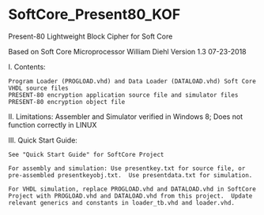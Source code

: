 # SoftCore_Present80_KOF
Present-80 Lightweight Block Cipher for Soft Core

Based on Soft Core Microprocessor William Diehl Version 1.3 07-23-2018

I. Contents:

    Program Loader (PROGLOAD.vhd) and Data Loader (DATALOAD.vhd) Soft Core VHDL source files
    PRESENT-80 encryption application source file and simulator files
    PRESENT-80 encryption object file
    
II. Limitations: Assembler and Simulator verified in Windows 8; Does not function correctly in LINUX

III. Quick Start Guide:

    See "Quick Start Guide" for SoftCore Project
    
    For assembly and simulation: Use presentkey.txt for source file, or pre-assembled presentkeyobj.txt.  Use presentdata.txt for simulation.
    
    For VHDL simulation, replace PROGLOAD.vhd and DATALOAD.vhd in SoftCore Project with PROGLOAD.vhd and DATALOAD.vhd from this project.  Update relevant generics and constants in loader_tb.vhd and loader.vhd.
